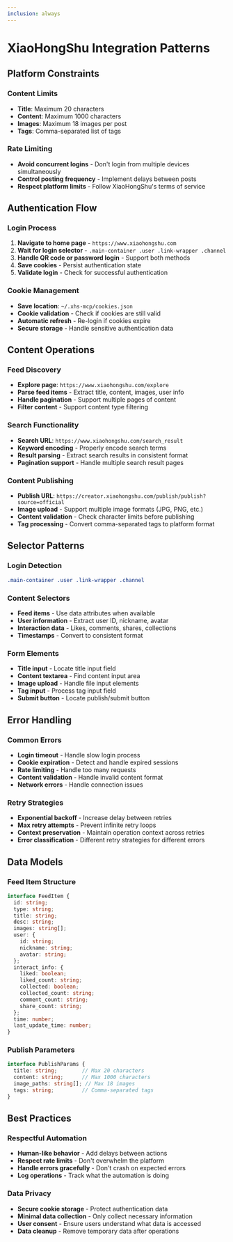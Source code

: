 ```yaml
---
inclusion: always
---
```


# XiaoHongShu Integration Patterns

## Platform Constraints

### Content Limits
- **Title**: Maximum 20 characters
- **Content**: Maximum 1000 characters
- **Images**: Maximum 18 images per post
- **Tags**: Comma-separated list of tags

### Rate Limiting
- **Avoid concurrent logins** - Don't login from multiple devices simultaneously
- **Control posting frequency** - Implement delays between posts
- **Respect platform limits** - Follow XiaoHongShu's terms of service

## Authentication Flow

### Login Process
1. **Navigate to home page** - `https://www.xiaohongshu.com`
2. **Wait for login selector** - `.main-container .user .link-wrapper .channel`
3. **Handle QR code or password login** - Support both methods
4. **Save cookies** - Persist authentication state
5. **Validate login** - Check for successful authentication

### Cookie Management
- **Save location**: `~/.xhs-mcp/cookies.json`
- **Cookie validation** - Check if cookies are still valid
- **Automatic refresh** - Re-login if cookies expire
- **Secure storage** - Handle sensitive authentication data

## Content Operations

### Feed Discovery
- **Explore page**: `https://www.xiaohongshu.com/explore`
- **Parse feed items** - Extract title, content, images, user info
- **Handle pagination** - Support multiple pages of content
- **Filter content** - Support content type filtering

### Search Functionality
- **Search URL**: `https://www.xiaohongshu.com/search_result`
- **Keyword encoding** - Properly encode search terms
- **Result parsing** - Extract search results in consistent format
- **Pagination support** - Handle multiple search result pages

### Content Publishing
- **Publish URL**: `https://creator.xiaohongshu.com/publish/publish?source=official`
- **Image upload** - Support multiple image formats (JPG, PNG, etc.)
- **Content validation** - Check character limits before publishing
- **Tag processing** - Convert comma-separated tags to platform format

## Selector Patterns

### Login Detection
```css
.main-container .user .link-wrapper .channel
```

### Content Selectors
- **Feed items** - Use data attributes when available
- **User information** - Extract user ID, nickname, avatar
- **Interaction data** - Likes, comments, shares, collections
- **Timestamps** - Convert to consistent format

### Form Elements
- **Title input** - Locate title input field
- **Content textarea** - Find content input area
- **Image upload** - Handle file input elements
- **Tag input** - Process tag input field
- **Submit button** - Locate publish/submit button

## Error Handling

### Common Errors
- **Login timeout** - Handle slow login process
- **Cookie expiration** - Detect and handle expired sessions
- **Rate limiting** - Handle too many requests
- **Content validation** - Handle invalid content format
- **Network errors** - Handle connection issues

### Retry Strategies
- **Exponential backoff** - Increase delay between retries
- **Max retry attempts** - Prevent infinite retry loops
- **Context preservation** - Maintain operation context across retries
- **Error classification** - Different retry strategies for different errors

## Data Models

### Feed Item Structure
```typescript
interface FeedItem {
  id: string;
  type: string;
  title: string;
  desc: string;
  images: string[];
  user: {
    id: string;
    nickname: string;
    avatar: string;
  };
  interact_info: {
    liked: boolean;
    liked_count: string;
    collected: boolean;
    collected_count: string;
    comment_count: string;
    share_count: string;
  };
  time: number;
  last_update_time: number;
}
```

### Publish Parameters
```typescript
interface PublishParams {
  title: string;        // Max 20 characters
  content: string;      // Max 1000 characters
  image_paths: string[]; // Max 18 images
  tags: string;         // Comma-separated tags
}
```

## Best Practices

### Respectful Automation
- **Human-like behavior** - Add delays between actions
- **Respect rate limits** - Don't overwhelm the platform
- **Handle errors gracefully** - Don't crash on expected errors
- **Log operations** - Track what the automation is doing

### Data Privacy
- **Secure cookie storage** - Protect authentication data
- **Minimal data collection** - Only collect necessary information
- **User consent** - Ensure users understand what data is accessed
- **Data cleanup** - Remove temporary data after operations